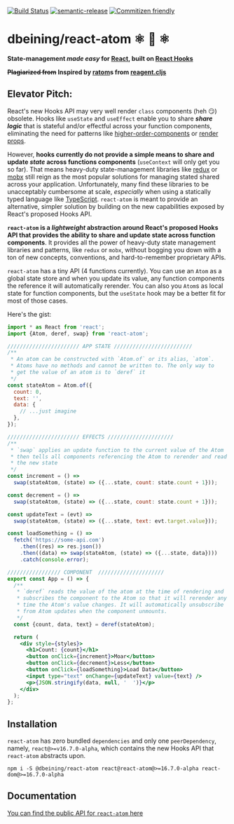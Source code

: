 [![Build Status](https://travis-ci.com/derrickbeining/react-atom.svg?branch=master)](https://travis-ci.com/derrickbeining/react-atom)
[![semantic-release](https://img.shields.io/badge/%20%20%F0%9F%93%A6%F0%9F%9A%80-semantic--release-e10079.svg)](https://github.com/semantic-release/semantic-release)
[![Commitizen friendly](https://img.shields.io/badge/commitizen-friendly-brightgreen.svg)](http://commitizen.github.io/cz-cli/)

# dbeining/react-atom ⚛️ 🔄 ⚛️

**State-management _made easy_ for [React](https://reactjs.org/), built on
[React Hooks](https://github.com/reactjs/reactjs.org/blob/f203cd5d86c4c611a31a4f72c5a91e2db0858ce3/content/docs/hooks-intro.md)**

**~~Plagiarized from~~ Inspired by
[ratom](https://purelyfunctional.tv/guide/reagent/#atoms)s from
[reagent.cljs](https://reagent-project.github.io/)**

## Elevator Pitch:

React's new Hooks API may very well render `class` components (heh 😏) obsolete.
Hooks like `useState` and `useEffect` enable you to share **_share logic_** that
is stateful and/or effectful across your function components, eliminating the
need for patterns like
[higher-order-components](https://github.com/reactjs/reactjs.org/blob/f203cd5d86c4c611a31a4f72c5a91e2db0858ce3/content/docs/higher-order-components.md)
or
[render props](https://github.com/reactjs/reactjs.org/blob/f203cd5d86c4c611a31a4f72c5a91e2db0858ce3/content/docs/render-props.md).

However, **hooks currently do not provide a simple means to share and update
_state_ across functions components** (`useContext` will only get you so far).
That means heavy-duty state-management libraries like
[redux](https://redux.js.org/) or [mobx](https://mobx.js.org/) still reign as
the most popular solutions for managing stated shared across your application.
Unfortunately, many find these libraries to be unacceptably cumbersome at scale,
_especially_ when using a statically typed language like
[TypeScript](https://www.typescriptlang.org/index.html). `react-atom` is meant
to provide an alternative, simpler solution by building on the new capabilities
exposed by React's proposed Hooks API.

**`react-atom` is a _lightweight_ abstraction around React's proposed Hooks API
that provides the ability to share and update state across function
components**. It provides all the power of heavy-duty state management libraries
and patterns, like `redux` or `mobx`, without bogging you down with a ton of new
concepts, conventions, and hard-to-remember proprietary APIs.

`react-atom` has a tiny API (4 functions currently). You can use an `Atom` as a
global state store and when you update its value, any function components the
reference it will automatically rerender. You can also you `Atom`s as local
state for function components, but the `useState` hook may be a better fit for
most of those cases.

Here's the gist:

```jsx
import * as React from 'react';
import {Atom, deref, swap} from 'react-atom';

/////////////////////// APP STATE /////////////////////////
/**
 * An atom can be constructed with `Atom.of` or its alias, `atom`.
 * Atoms have no methods and cannot be written to. The only way to
 * get the value of an atom is to `deref` it
 */
const stateAtom = Atom.of({
  count: 0,
  text: '',
  data: {
    // ...just imagine
  },
});

/////////////////////// EFFECTS /////////////////////
/**
 * `swap` applies an update function to the current value of the Atom
 * then tells all components referencing the Atom to rerender and read
 * the new state
 */
const increment = () =>
  swap(stateAtom, (state) => ({...state, count: state.count + 1}));

const decrement = () =>
  swap(stateAtom, (state) => ({...state, count: state.count + 1}));

const updateText = (evt) =>
  swap(stateAtom, (state) => ({...state, text: evt.target.value}));

const loadSomething = () =>
  fetch('https://some-api.com')
    .then((res) => res.json())
    .then((data) => swap(stateAtom, (state) => ({...state, data})))
    .catch(console.error);

///////////////// COMPONENT  /////////////////////
export const App = () => {
  /**
   * `deref` reads the value of the atom at the time of rendering and
   * subscribes the component to the Atom so that it will rerender any
   * time the Atom's value changes. It will automatically unsubscribe
   * from Atom updates when the component unmounts.
   */
  const {count, data, text} = deref(stateAtom);

  return (
    <div style={styles}>
      <h1>Count: {count}</h1>
      <button onClick={increment}>Moar</button>
      <button onClick={decrement}>Less</button>
      <button onClick={loadSomething}>Load Data</button>
      <input type="text" onChange={updateText} value={text} />
      <p>{JSON.stringify(data, null, '  ')}</p>
    </div>
  );
};
```

## Installation

`react-atom` has zero bundled `dependencies` and only one `peerDependency`,
namely, `react@>=v16.7.0-alpha`, which contains the new Hooks API that
`react-atom` abstracts upon.

```
npm i -S @dbeining/react-atom react@react-atom@>=16.7.0-alpha react-dom@>=16.7.0-alpha
```

## Documentation

[You can find the public API for `react-atom` here](https://derrickbeining.github.io/react-atom/)

